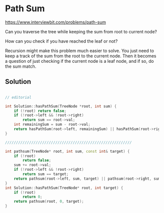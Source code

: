 # Path Sum

https://www.interviewbit.com/problems/path-sum



Can you traverse the tree while keeping the sum from root to current node?

How can you check if you have reached the leaf or not?


Recursion might make this problem much easier to solve. 
You just need to keep a track of the sum from the root to the current node. 
Then it becomes a question of just checking if the current node is a leaf node, and if so, do the sum match.



## Solution

```cpp

// editorial

int Solution::hasPathSum(TreeNode *root, int sum) {
    if (!root) return false;
    if (!root->left && !root->right)
        return sum == root->val;
    int remainingSum = sum - root->val;
    return hasPathSum(root->left, remainingSum) || hasPathSum(root->right, remainingSum);
}

//////////////////////////////////////////////////////////

int pathsum(TreeNode* root, int sum, const int& target) {
    if (!root)
        return false;
    sum += root->val;
    if (!root->left && !root->right)
        return sum == target;
    return pathsum(root->left, sum, target) || pathsum(root->right, sum, target);
}
int Solution::hasPathSum(TreeNode* root, int target) {
    if (!root)
        return 0;
    return pathsum(root, 0, target);
}


```